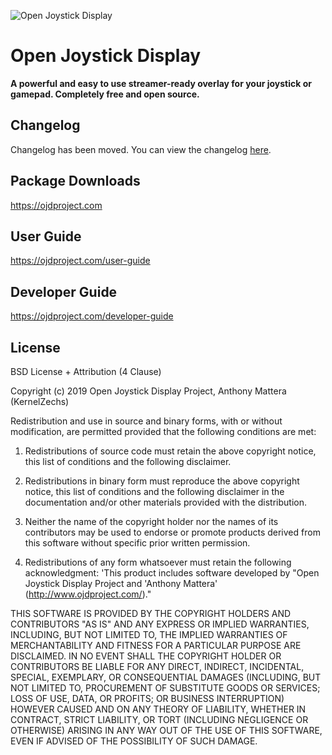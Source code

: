 

![Open Joystick Display](https://ojdproject.com/images/logo-dark.png)

# Open Joystick Display
**A powerful and easy to use streamer-ready overlay for your joystick or gamepad. Completely free and open source.**

## Changelog
Changelog has been moved. You can view the changelog [here](https://github.com/KernelZechs/open-joystick-display/blob/master/CHANGELOG.md).

## Package Downloads
https://ojdproject.com

## User Guide
https://ojdproject.com/user-guide

## Developer Guide
https://ojdproject.com/developer-guide

## License
BSD License + Attribution (4 Clause)

Copyright (c) 2019 Open Joystick Display Project, Anthony Mattera (KernelZechs)

Redistribution and use in source and binary forms, with or without
modification, are permitted provided that the following conditions
are met:

1. Redistributions of source code must retain the above copyright
   notice, this list of conditions and the following disclaimer.

2. Redistributions in binary form must reproduce the above copyright
   notice, this list of conditions and the following disclaimer in
   the documentation and/or other materials provided with the
   distribution.

3. Neither the name of the copyright holder nor the names of its
   contributors may be used to endorse or promote products derived
   from this software without specific prior written permission.

4. Redistributions of any form whatsoever must retain the following
   acknowledgment: 'This product includes software developed by
   "Open Joystick Display Project and 'Anthony Mattera' 
   (http://www.ojdproject.com/)."

THIS SOFTWARE IS PROVIDED BY THE COPYRIGHT HOLDERS AND CONTRIBUTORS
"AS IS" AND ANY EXPRESS OR IMPLIED WARRANTIES, INCLUDING, BUT NOT
LIMITED TO, THE IMPLIED WARRANTIES OF MERCHANTABILITY AND FITNESS FOR
A PARTICULAR PURPOSE ARE DISCLAIMED. IN NO EVENT SHALL THE COPYRIGHT
HOLDER OR CONTRIBUTORS BE LIABLE FOR ANY DIRECT, INDIRECT, INCIDENTAL,
SPECIAL, EXEMPLARY, OR CONSEQUENTIAL DAMAGES (INCLUDING, BUT NOT LIMITED
TO, PROCUREMENT OF SUBSTITUTE GOODS OR SERVICES; LOSS OF USE, DATA, OR
PROFITS; OR BUSINESS INTERRUPTION) HOWEVER CAUSED AND ON ANY THEORY OF
LIABILITY, WHETHER IN CONTRACT, STRICT LIABILITY, OR TORT (INCLUDING
NEGLIGENCE OR OTHERWISE) ARISING IN ANY WAY OUT OF THE USE OF THIS
SOFTWARE, EVEN IF ADVISED OF THE POSSIBILITY OF SUCH DAMAGE.
